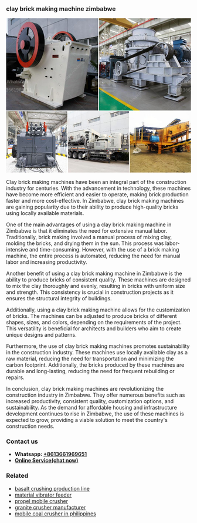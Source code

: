 <h3>clay brick making machine zimbabwe</h3><img src='1702953008.jpg' alt=''><p>Clay brick making machines have been an integral part of the construction industry for centuries. With the advancement in technology, these machines have become more efficient and easier to operate, making brick production faster and more cost-effective. In Zimbabwe, clay brick making machines are gaining popularity due to their ability to produce high-quality bricks using locally available materials.</p><p>One of the main advantages of using a clay brick making machine in Zimbabwe is that it eliminates the need for extensive manual labor. Traditionally, brick making involved a manual process of mixing clay, molding the bricks, and drying them in the sun. This process was labor-intensive and time-consuming. However, with the use of a brick making machine, the entire process is automated, reducing the need for manual labor and increasing productivity.</p><p>Another benefit of using a clay brick making machine in Zimbabwe is the ability to produce bricks of consistent quality. These machines are designed to mix the clay thoroughly and evenly, resulting in bricks with uniform size and strength. This consistency is crucial in construction projects as it ensures the structural integrity of buildings.</p><p>Additionally, using a clay brick making machine allows for the customization of bricks. The machines can be adjusted to produce bricks of different shapes, sizes, and colors, depending on the requirements of the project. This versatility is beneficial for architects and builders who aim to create unique designs and patterns.</p><p>Furthermore, the use of clay brick making machines promotes sustainability in the construction industry. These machines use locally available clay as a raw material, reducing the need for transportation and minimizing the carbon footprint. Additionally, the bricks produced by these machines are durable and long-lasting, reducing the need for frequent rebuilding or repairs.</p><p>In conclusion, clay brick making machines are revolutionizing the construction industry in Zimbabwe. They offer numerous benefits such as increased productivity, consistent quality, customization options, and sustainability. As the demand for affordable housing and infrastructure development continues to rise in Zimbabwe, the use of these machines is expected to grow, providing a viable solution to meet the country's construction needs.</p><h3>Contact us</h3><ul><li><strong>Whatsapp:&nbsp;<a href="https://wa.me/8613661969651">+8613661969651</a></strong></li><li><a href="https://swt.shibang-china.com/?git&amp;zhl&amp;clay brick making machine zimbabwe"><strong>Online Service(chat now)</strong></a></li></ul><h3>Related</h3><ul><li><a href='basalt crushing production line.md'>basalt crushing production line</a></li><li><a href='material vibrator feeder.md'>material vibrator feeder</a></li><li><a href='propel mobile crusher.md'>propel mobile crusher</a></li><li><a href='granite crusher manufacturer.md'>granite crusher manufacturer</a></li><li><a href='mobile coal crusher in philippines.md'>mobile coal crusher in philippines</a></li></ul>